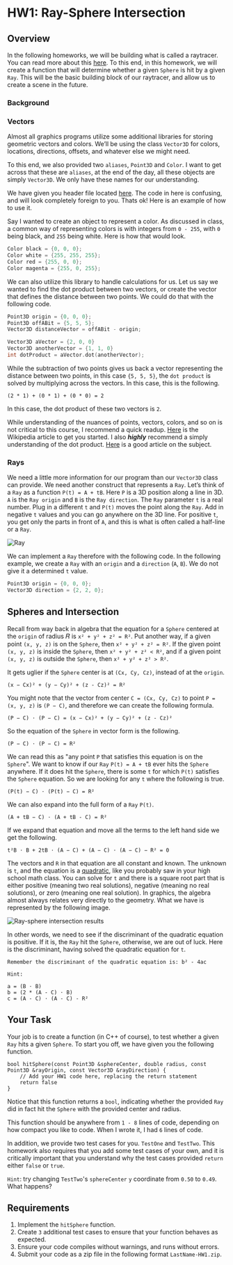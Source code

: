 # HW1: Ray-Sphere Intersection

## Overview

In the following homeworks, we will be building what is called a raytracer. You can read more about this [here](../README.md). To this end, in this homework, we will create a function that will determine whether a given `Sphere` is hit by a given `Ray`. This will be the basic building block of our raytracer, and allow us to create a scene in the future.

### Background

### Vectors

Almost all graphics programs utilize some additional libraries for storing geometric vectors and colors. We’ll be using the class `Vector3D` for colors, locations, directions, offsets, and whatever else we might need.

To this end, we also provided two `aliases`, `Point3D` and `Color`. I want to get across that these are `aliases`, at the end of the day, all these objects are simply `Vector3D`. We only have these names for our understanding.

We have given you header file located [here](./Vector3D/Vector3D.h). The code in here is confusing, and will look completely foreign to you. Thats ok! Here is an example of how to use it.

Say I wanted to create an object to represent a color. As discussed in class, a common way of representing colors is with integers from `0 - 255`, with `0` being black, and `255` being white. Here is how that would look.

```c++
Color black = {0, 0, 0};
Color white = {255, 255, 255};
Color red = {255, 0, 0};
Color magenta = {255, 0, 255};
```

We can also utilize this library to handle calculations for us. Let us say we wanted to find the dot product between two vectors, or create the vector that defines the distance between two points. We could do that with the following code.

```c++
Point3D origin = {0, 0, 0};
Point3D offABit = {5, 5, 5};
Vector3D distanceVector = offABit - origin;

Vector3D aVector = {2, 0, 0}
Vector3D anotherVector = {1, 1, 0}
int dotProduct = aVector.dot(anotherVector);
```

While the subtraction of two points gives us back a vector representing the distance between two points, in this case `{5, 5, 5}`, the `dot product` is solved by multiplying across the vectors. In this case, this is the following.

```
(2 * 1) + (0 * 1) + (0 * 0) = 2
```

In this case, the dot product of these two vectors is `2`.

While understanding of the nuances of points, vectors, colors, and so on is not critical to this course, I recommend a quick readup. [Here](https://en.wikipedia.org/wiki/Euclidean_vector) is the Wikipedia article to get you started. I also ***highly*** recommend a simply understanding of the dot product. [Here](https://betterexplained.com/articles/vector-calculus-understanding-the-dot-product/) is a good article on the subject.

### Rays

We need a little more information for our program than our `Vector3D` class can provide. We need another construct that represents a `Ray`. Let’s think of a `Ray` as a function `P(t) = A + tB`. Here `P` is a 3D position along a line in 3D. `A` is the `Ray origin` and `B` is the `Ray direction`. The `Ray` parameter `t` is a real number. Plug in a different `t` and `P(t)` moves the point along the `Ray`. Add in negative `t` values and you can go anywhere on the 3D line. For positive `t`, you get only the parts in front of `A`, and this is what is often called a half-line or a `Ray`.

![Ray](https://raytracing.github.io/images/fig-1.02-lerp.jpg)

We can implement a `Ray` therefore with the following code. In the following example, we create a `Ray` with an `origin` and a `direction` (`A`, `B`). We do not give it a determined `t` value.

```c++
Point3D origin = {0, 0, 0};
Vector3D direction = {2, 2, 0};
```

## Spheres and Intersection

Recall from way back in algebra that the equation for a `Sphere` centered at the `origin` of radius 𝑅 is `x² + y² + z² = R²`. Put another way, if a given point `(x, y, z)` is on the `Sphere`, then `x² + y² + z² = R²`. If the given point `(x, y, z)` is inside the `Sphere`, then `x² + y² + z² < R²`, and if a given point `(x, y, z)` is outside the `Sphere`, then `x² + y² + z² > R²`.

It gets uglier if the `Sphere` center is at `(Cx, Cy, Cz)`, instead of at the `origin`.

```
(x − Cx)² + (y − Cy)² + (z - Cz)² = R²
```

You might note that the vector from center `C = (Cx, Cy, Cz)` to point `P = (x, y, z)` is `(P − C)`, and therefore we can create the following formula.

```
(P − C) ⋅ (P − C) = (x − Cx)² + (y − Cy)² + (z - Cz)²
```

So the equation of the `Sphere` in vector form is the following.

```
(P − C) ⋅ (P − C) = R²
```

We can read this as "any point `P` that satisfies this equation is on the `Sphere`". We want to know if our `Ray` `P(t) = A + tB` ever hits the `Sphere` anywhere. If it does hit the `Sphere`, there is some `t` for which `P(t)` satisfies the `Sphere` equation. So we are looking for any `t` where the following is true.

```
(P(t) − C) ⋅ (P(t) − C) = R²
```

We can also expand into the full form of a `Ray` `P(t)`.

```
(A + tB − C) ⋅ (A + tB - C) = R²
```

If we expand that equation and move all the terms to the left hand side we get the following.

```
t²B ⋅ B + 2tB ⋅ (A − C) + (A − C) ⋅ (A − C) − R² = 0
```

The vectors and `R` in that equation are all constant and known. The unknown is `t`, and the equation is a [quadratic](https://en.wikipedia.org/wiki/Quadratic_formula), like you probably saw in your high school math class. You can solve for `t` and there is a square root part that is either positive (meaning two real solutions), negative (meaning no real solutions), or zero (meaning one real solution). In graphics, the algebra almost always relates very directly to the geometry. What we have is represented by the following image.

![Ray-sphere intersection results](https://raytracing.github.io/images/fig-1.04-ray-sphere.jpg)

In other words, we need to see if the discriminant of the quadratic equation is positive. If it is, the `Ray` hit the `Sphere`, otherwise, we are out of luck. Here is the discriminant, having solved the quadratic equation for `t`.

```
Remember the discriminant of the quadratic equation is: b² - 4ac

Hint:

a = (B ⋅ B)
b = (2 * (A - C) ⋅ B)
c = (A - C) ⋅ (A - C) - R²
```

## Your Task

Your job is to create a function (in C++ of course), to test whether a given `Ray` hits a given `Sphere`. To start you off, we have given you the following function.

```
bool hitSphere(const Point3D &sphereCenter, double radius, const Point3D &rayOrigin, const Vector3D &rayDirection) {
    // Add your HW1 code here, replacing the return statement
    return false
}
```

Notice that this function returns a `bool`, indicating whether the provided `Ray` did in fact hit the `Sphere` with the provided center and radius.

This function should be anywhere from `1 - 8` lines of code, depending on how compact you like to code. When I wrote it, I had `6` lines of code.

In addition, we provide two test cases for you. `TestOne` and `TestTwo`. This homework also requires that you add some test cases of your own, and it is critically important that you understand why the test cases provided `return` either `false` or `true`.

`Hint`: try changing `TestTwo`'s `sphereCenter` `y` coordinate from `0.50` to `0.49`. What happens?

## Requirements

1. Implement the `hitSphere` function.
2. Create `3` additional test cases to ensure that your function behaves as expected.
3. Ensure your code compiles without warnings, and runs without errors.
4. Submit your code as a zip file in the following format `LastName-HW1.zip`.
